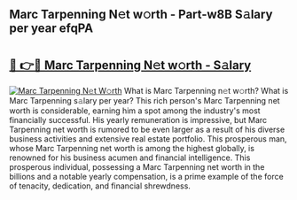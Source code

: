 ## Marc Tarpenning N𝚎t w𝚘rth - Part-w8B S𝚊lary per year efqPA

# <h2><a href="http://gc2n4y.nevu.top/?p=Marc+Tarpenning">🔗 👉🔴 Marc Tarpenning N𝚎t w𝚘rth - S𝚊lary</a></h2>

[![Marc Tarpenning N𝚎t W𝚘rth](https://i.imgur.com/Oavwk0R.jpeg)](http://gc2n4y.nevu.top/?p=Marc+Tarpenning)
What is Marc Tarpenning n𝚎t w𝚘rth? What is Marc Tarpenning s𝚊lary per year?
This rich person's Marc Tarpenning net worth is considerable, earning him a spot among the industry's most financially successful. His yearly remuneration is impressive, but Marc Tarpenning net worth is rumored to be even larger as a result of his diverse business activities and extensive real estate portfolio. This prosperous man, whose Marc Tarpenning net worth is among the highest globally, is renowned for his business acumen and financial intelligence. This prosperous individual, possessing a Marc Tarpenning net worth in the billions and a notable yearly compensation, is a prime example of the force of tenacity, dedication, and financial shrewdness.
